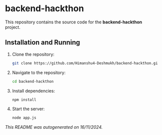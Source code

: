 # backend-hackthon

This repository contains the source code for the **backend-hackthon** project.


## Installation and Running

1. Clone the repository:
   ```bash
   git clone https://github.com/Himanshu4-Deshmukh/backend-hackthon.git
   ```

2. Navigate to the repository:
   ```bash
   cd backend-hackthon
   ```

3. Install dependencies:
   ```bash
   npm install
   ```

4. Start the server:
   ```bash
   node app.js
   ```
        

_This README was autogenerated on 16/11/2024._
